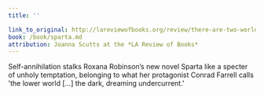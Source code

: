 ```yaml
---
title: ''

link_to_original: http://lareviewofbooks.org/review/there-are-two-worlds-roxana-robinsons-sparta
book: /book/sparta.md
attribution: Joanna Scutts at the *LA Review of Books*
---
```

Self-annihilation stalks Roxana Robinson’s new novel Sparta like a specter of unholy temptation, belonging to what her protagonist Conrad Farrell calls 'the lower world […] the dark, dreaming undercurrent.'

